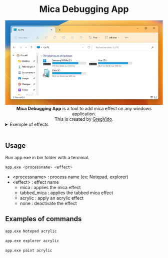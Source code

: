<h1 align=center>Mica Debugging App</h1>
<div align=center>
<img src="img/example-explorer.png" name="exemple">
<b>Mica Debugging App</b> is a tool to add mica effect on any windows application.<br>
This is created by <a href="https://www.youtube.com/gregvido">GregVido</a>.<br>
</div>

<details>
  <summary>Exemple of effects</summary>
  <div align=center>
	<img src="img/example-notepad.png" name="demo 0" width="40%">
	<img src="img/example-paint.png" name="demo 1" width="40%">
  </div> 
</details><br> 

## Usage

Run app.exe in bin folder with a terminal.

```sh
app.exe <processname> <effect>
```
- \<processname\> : process name (ex: Notepad, explorer)
- \<effect\> : effect name
  - mica : applies the mica effect
  - tabbed_mica : applies the tabbed mica effect
  - acrylic : apply an acrylic effect
  - none : deactivate the effect

## Examples of commands

```sh
app.exe Notepad acrylic
```
```sh
app.exe explorer acrylic
```
```sh
app.exe paint acrylic
```